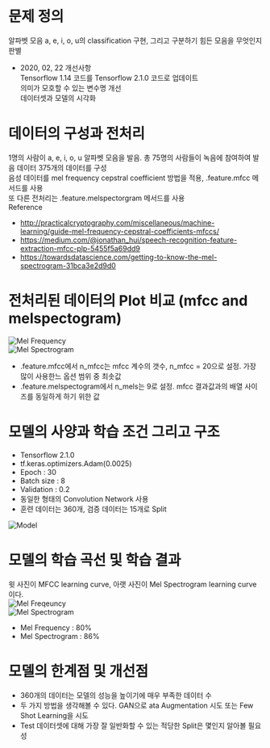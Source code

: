 # 문제 정의  
알파벳 모음 a, e, i, o, u의 classification 구현, 그리고 구분하기 힘든 모음을 무엇인지 판별  
- 2020, 02, 22 개선사항  
  Tensorflow 1.14 코드를 Tensorflow 2.1.0 코드로 업데이트  
  의미가 모호할 수 있는 변수명 개선  
  데이터셋과 모델의 시각화  
  
  
# 데이터의 구성과 전처리  
1명의 사람이 a, e, i, o, u 알파벳 모음을 발음. 총 75명의 사람들이 녹음에 참여하여 발음 데이터 375개의 데이터를 구성  
음성 데이터를 mel frequency cepstral coefficient 방법을 적용, .feature.mfcc 메서드를 사용  
또 다른 전처리는 .feature.melspectorgram 메서드를 사용  
  Reference  
- http://practicalcryptography.com/miscellaneous/machine-learning/guide-mel-frequency-cepstral-coefficients-mfccs/  
- https://medium.com/@jonathan_hui/speech-recognition-feature-extraction-mfcc-plp-5455f5a69dd9  
- https://towardsdatascience.com/getting-to-know-the-mel-spectrogram-31bca3e2d9d0  
  
  
# 전처리된 데이터의 Plot 비교 (mfcc and melspectogram)
![Mel Frequency](https://github.com/Doyosae/Speech_Recognition/blob/master/image/MFCC.png)  
![Mel Spectrogram](https://github.com/Doyosae/Speech_Recognition/blob/master/image/melspec.png)  
- .feature.mfcc에서 n_mfcc는 mfcc 계수의 갯수, n_mfcc = 20으로 설정. 가장 많이 사용한느 옵션 범위 중 최솟값  
- .feature.melspectogram에서 n_mels는 9로 설정. mfcc 결과값과의 배열 사이즈를 동일하게 하기 위한 값  
  
  
# 모델의 사양과 학습 조건 그리고 구조  
- Tensorflow 2.1.0  
- tf.keras.optimizers.Adam(0.0025)  
- Epoch : 30  
- Batch size : 8  
- Validation : 0.2  
- 동일한 형태의 Convolution Network 사용  
- 훈련 데이터는 360개, 검증 데이터는 15개로 Split  
  
![Model](https://github.com/Doyosae/Speech_Recognition/blob/master/image/Model.PNG)  
  
  
# 모델의 학습 곡선 및 학습 결과  
윗 사진이 MFCC learning curve, 아랫 사진이 Mel Spectrogram learning curve이다.  
![Mel Freqeuncy](https://github.com/Doyosae/Speech_Recognition/blob/master/image/mfcc_learning.png)  
![Mel Spectrogram](https://github.com/Doyosae/Speech_Recognition/blob/master/image/melspec_Learning.png)  
- Mel Frequency   : 80%  
- Mel Spectrogram : 86%  
  
  
# 모델의 한계점 및 개선점  
- 360개의 데이터는 모델의 성능을 높이기에 매우 부족한 데이터 수  
- 두 가지 방법을 생각해볼 수 있다. GAN으로 ata Augmentation 시도 또는 Few Shot Learning을 시도  
- Test 데이터셋에 대해 가장 잘 일반화할 수 있는 적당한 Split은 몇인지 알아볼 필요성  
